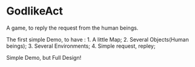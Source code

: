 # GodlikeAct
A game, to reply the request from the human beings.


The first simple Demo, to have :
    1. A little Map;
    2. Several Objects(Human beings);
    3. Several Environments;
    4. Simple request, repley;

Simple Demo, but Full Design!
